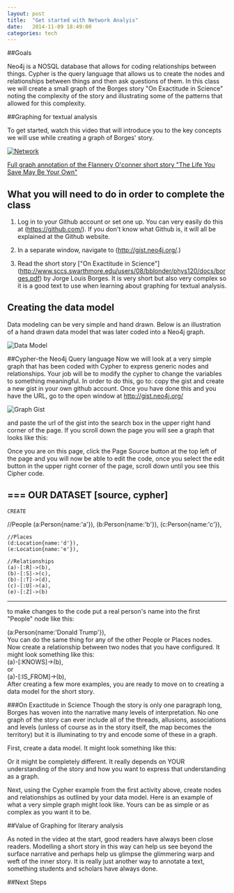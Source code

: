 ```yaml
---
layout: post
title:  "Get started with Network Analyis"
date:   2014-11-09 18:49:00
categories: tech
---
```


##Goals

Neo4j is a NOSQL database that allows for coding relationships between things. Cypher is the query language that allows us to create the nodes and relationships between things and then ask questions of them. In this class we will create a small graph of the Borges story "On Exactitude in Science" noting the complexity of the story and illustrating some of the patterns that allowed for this complexity.

##Graphing for textual analysis

To get started, watch this video that will introduce you to the key concepts we will use while creating a graph of Borges' story. 

[![Network](http://img.youtube.com/vi/Zgkmbk-Qf_4/0.jpg)](http://www.youtube.com/watch?v=Zgkmbk-Qf_4)

[Full graph annotation  of the Flannery O'conner short story "The Life You Save May Be Your Own"](http://gist.neo4j.org/?3775cf12f473866affcf)


## What you will need to do in order to complete the class

1) Log in to your Github account or set one up. You can very easily do this at (https://github.com/). If you don't know what Github is, it will all be explained at the Github website.

2) In a separate window, navigate to (http://gist.neo4j.org/.)

3) Read the short story ["On Exactitude in Science"] (http://www.sccs.swarthmore.edu/users/08/bblonder/phys120/docs/borges.pdf) by Jorge Louis Borges. It is very short but also very complex so it is a good text to use when learning about graphing for textual analysis. 

## Creating the data model

Data modeling can be very simple and hand drawn. Below is an illustration of a hand drawn data model that was later coded into a Neo4j graph.

![Data Model](http://www.library.vanderbilt.edu/webimages/graphs/graph.png)

##Cypher-the Neo4j Query language
Now we will look at a very simple graph that has been coded with Cypher to express generic nodes and relationships. Your job will be to modify the cypher to change the variables to something meaningful. In order to do this, go to: copy the gist and create a new gist in your own github account. Once you have done this and you have the URL, go to the open window at  http://gist.neo4j.org/

![Graph Gist](http://www.library.vanderbilt.edu/webimages/graphs/practicegraph.png)

and paste the url of the gist into the search box in the upper right hand corner of the page. If you scroll down the page you will see a graph that looks like this:

Once you are on this page, click  the Page Source button at the top left of the page and you will now be able to edit the code, once you select the edit button in the upper right corner of the page, scroll down until you see this Cipher code.

   === OUR DATASET
  [source, cypher]
   ----
    CREATE
   //People
    (a:Person{name:'a'}),
    (b:Person{name:'b'}),
    (c:Person{name:'c'}),

    //Places
    (d:Location{name:'d'}),
    (e:Location{name:'e'}),

    //Relationships
    (a)-[:R]->(b),
    (b)-[:S]->(c),
    (b)-[:T]->(d),
    (c)-[:U]->(a),
    (e)-[:Z]->(b)


----
to make changes to the code put a real person's name into the first "People" node like this:
<div>
(a:Person{name:'Donald Trump'}),
</div>
You can do the same thing for any of the other People or Places nodes. Now create a relationship between two nodes that you have configured. It might look something like this:
<div>
(a)-[:KNOWS]->(b),
</div>
or

<div>
(a)-[:IS_FROM]->(b),
</div>
After creating a few more examples, you are ready to move on to creating a data model for the short story.

###On Exactitude in Science
Though the story is only one paragraph long, Borges has woven into the narrative many levels of interpretation. No one graph of the story can ever include all of the threads, allusions, associations and levels (unless of course as in the story itself, the map becomes the territory) but it is illuminating to try and encode some of these in a graph.

First, create a data model. It might look something like this:

Or it might be completely different. It really depends on YOUR understanding of the story and how you want to express that understanding as a graph.

Next, using the Cypher example from the first activity above, create nodes and relationships as outlined by your data model. Here is an example of what a very simple graph might look like. Yours can be as simple or as complex as you want it to be.



##Value of Graphing for literary analysis

As noted in the video at the start, good readers have always been close readers. Modelling a short story in this way can help us see beyond the surface narrative and perhaps help us glimpse the glimmering warp and weft of the inner story. It is really just another way to annotate a text, something students and scholars have always done.   


##Next Steps
